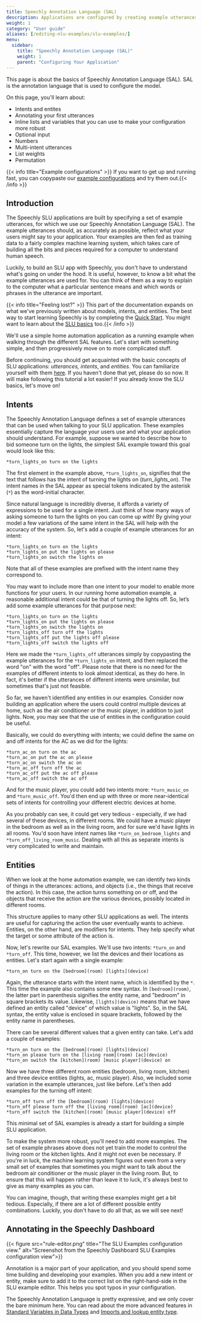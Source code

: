 ```yaml
---
title: Speechly Annotation Language (SAL)
description: Applications are configured by creating example utterances that are annotated with the Speechly Annotation Language (SAL). The configuration defines how the users can interact with the voice user interface.
weight: 1
category: "User guide"
aliases: [/editing-nlu-examples/slu-examples/]
menu:
  sidebar:
    title: "Speechly Annotation Language (SAL)"
    weight: 1
    parent: "Configuring Your Application"
---
```


This page is about the basics of Speechly Annotation Language (SAL). SAL is the annotation language that is used to configure the model. 

On this page, you'll learn about:

- Intents and entites
- Annotating your first utterances
- Inline lists and variables that you can use to make your configuration more robust
- Optional input
- Numbers
- Multi-intent utterances
- List weights
- Permutation

{{< info title="Example configurations" >}} If you want to get up and running fast, you can copypaste our [example configurations](/slu-examples/example-configuration/) and try them out.{{< /info >}}


## Introduction

The Speechly SLU applications are built by specifying a set of example utterances, for which we use our Speechly Annotation Language (SAL). The example utterances should, as accurately as possible, reflect what your users might say to your application. Your examples are then fed as training data to a fairly complex machine learning system, which takes care of building all the bits and pieces required for a computer to understand human speech.

Luckily, to build an SLU app with Speechly, you don't have to understand what's going on under the hood. It is useful, however, to know a bit what the example utterances are used for. You can think of them as a way to explain to the computer what a particular sentence means and which words or phrases in the utterance are important.

{{< info title="Feeling lost?" >}} This part of the documentation expands on what we've previously written about models, intents, and entities. The best way to start learning Speechly is by completing the [Quick Start](/quick-start). You might want to learn about the [SLU basics](/slu-examples/) too.{{< /info >}}

We'll use a simple home automation application as a running example when walking through the different SAL features. Let's start with something simple, and then progressively move on to more complicated stuff.

Before continuing, you should get acquainted with the basic concepts of SLU applications: *utterances, intents*, and *entities*. You can familiarize yourself with them [here](/slu-examples/). If you haven't done that yet, please do so now. It will make following this tutorial a lot easier! If you already know the SLU basics, let's move on!

## Intents

The Speechly Annotation Language defines a set of example utterances that can be used when talking to your SLU application. These examples essentially capture the language your users use and what your application should understand. For example, suppose we wanted to describe how to bid someone turn on the lights, the simplest SAL example toward this goal would look like this:

```
*turn_lights_on turn on the lights
```

The first element in the example above, `*turn_lights_on`, signifies that the text that follows has the intent of turning the lights on (*turn_lights_on*). The intent names in the SAL appear as special tokens indicated by the asterisk (`*`) as the word-initial character.

Since natural language is incredibly diverse, it affords a variety of expressions to be used for a single intent. Just think of how many ways of asking someone to turn the lights on you can come up with! By giving your model a few variations of the same intent in the SAL will help with the accuracy of the system. So, let's add a couple of example utterances for an intent:

```
*turn_lights_on turn on the lights
*turn_lights_on put the lights on please
*turn_lights_on switch the lights on
```

Note that all of these examples are prefixed with the intent name they correspond to.

You may want to include more than one intent to your model to enable more functions for your users. In our running home automation example, a reasonable additional intent could be that of turning the lights off. So, let’s add some example utterances for that purpose next:

```
*turn_lights_on turn on the lights
*turn_lights_on put the lights on please
*turn_lights_on switch the lights on
*turn_lights_off turn off the lights
*turn_lights_off put the lights off please
*turn_lights_off switch the lights off
```

Here we made the `*turn_lights_off` utterances simply by copypasting the example utterances for the `*turn_lights_on` intent, and then replaced the word "on" with the word "off". Please note that there is no need for the examples of different intents to look almost identical, as they do here. In fact, it's better if the utterances of different intents were unsimilar, but sometimes that's just not feasible.

So far, we haven't identified any entities in our examples. Consider now building an application where the users could control multiple devices at home, such as the air conditioner or the music player, in addition to just lights. Now, you may see that the use of entities in the configuration could be useful.

Basically, we could do everything with intents; we could define the same on and off intents for the AC as we did for the lights:

```
*turn_ac_on turn on the ac
*turn_ac_on put the ac on please
*turn_ac_on switch the ac on
*turn_ac_off turn off the ac
*turn_ac_off put the ac off please
*turn_ac_off switch the ac off
```

And for the music player, you could add two intents more: `*turn_music_on` and `*turn_music_off`. You'd then end up with three or more near-identical sets of intents for controlling your different electric devices at home.

As you probably can see, it could get very tedious - especially, if we had several of these devices, in different rooms. We could have a music player in the bedroom as well as in the living room, and for sure we'd have lights in all rooms. You'd soon have intent names like `*turn_on_bedroom_lights` and `*turn_off_living_room_music`. Dealing with all this as separate intents is very complicated to write and maintain.

## Entities

When we look at the home automation example, we can identify two kinds of things in the utterances: actions, and objects (i.e., the things that receive the action). In this case, the action turns something on or off, and the objects that receive the action are the various devices, possibly located in different rooms.

This structure applies to many other SLU applications as well. The intents are useful for capturing the action the user eventually wants to achieve. Entities, on the other hand, are modifiers for intents. They help specify what the target or some attribute of the action is.

Now, let's rewrite our SAL examples. We'll use two intents: `*turn_on` and `*turn_off`. This time, however, we list the devices and their locations as entities. Let's start again with a single example:

```
*turn_on turn on the [bedroom](room) [lights](device)
```

Again, the utterance starts with the intent name, which is identified by the `*`. This time the example also contains some new syntax. In `[bedroom](room)`, the latter part in parenthesis signifies the entity name, and "bedroom" in square brackets its value. Likewise, `[lights](device)` means that we have defined an entity called "device" of which value is "lights". So, in the SAL syntax, the entity value is enclosed in square brackets, followed by the entity name in parentheses.

There can be several different values that a given entity can take. Let's add a couple of examples:

```
*turn_on turn on the [bedroom](room) [lights](device)
*turn_on please turn on the [living room](room) [ac](device)
*turn_on switch the [kitchen](room) [music player](device) on
```

Now we have three different room entities (bedroom, living room, kitchen) and three device entities (lights, ac, music player). Also, we included some variation in the example utterances, just like before. Let's then add examples for the turning off intent:

```
*turn_off turn off the [bedroom](room) [lights](device)
*turn_off please turn off the [living room](room) [ac](device)
*turn_off switch the [kitchen](room) [music player](device) off
```

This minimal set of SAL examples is already a start for building a simple SLU application.

To make the system more robust, you'll need to add more examples. The set of example phrases above does not yet train the model to control the living room or the kitchen lights. And it might not even be necessary. If you're in luck, the machine learning system figures out even from a very small set of examples that sometimes you might want to talk about the bedroom air conditioner or the music player in the living room. But, to ensure that this will happen rather than leave it to luck, it's always best to give as many examples as you can.

You can imagine, though, that writing these examples might get a bit tedious. Especially, if there are a lot of different possible entity combinations. Luckily, you don't have to do all that, as we will see next!

## Annotating in the Speechly Dashboard

{{< figure src="rule-editor.png" title="The SLU Examples configuration view." alt="Screenshot from the Speechly Dashboard SLU Examples configuration view">}}

Annotation is a major part of your application, and you should spend some time building and developing your examples. When you add a new intent or entity, make sure to add it to the correct list on the right-hand-side in the SLU example editor. This helps you spot typos in your configuration.

The Speechly Annotation Language is pretty expressive, and we only cover the bare minimum here. You can read about the more advanced features in [Standard Variables in Data Types](/slu-examples/standard-variables/) and [Imports and lookup entity type](/slu-examples/imports-and-lookups/).

